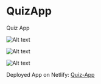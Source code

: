 # QuizApp
Quiz App


![Alt text](https://github.com/snehil09/QuizApp/blob/main/Screenshot%202022-06-05%20at%203.33.40%20PM.png)

![Alt text](https://github.com/snehil09/QuizApp/blob/main/Screenshot%202022-06-05%20at%203.34.04%20PM.png)

![Alt text](https://github.com/snehil09/QuizApp/blob/main/Screenshot%202022-06-05%20at%203.34.20%20PM.png)




Deployed App on Netlify: [Quiz-App](https://quiz-app-by-snehil.netlify.app/)
